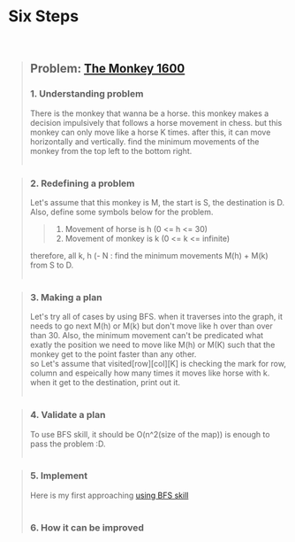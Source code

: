 # Six Steps
<br />

> ## Problem: [The Monkey 1600](https://www.acmicpc.net/problem/1600)
>
> ### 1. Understanding problem
>  There is the monkey that wanna be a horse. this monkey makes a decision impulsively that follows a horse movement in chess.
  but this monkey can only move like a horse K times. after this, it can move horizontally and vertically.
  find the minimum movements of the monkey from the top left to the bottom right.
> <br />
> <br />

> ### 2. Redefining a problem
>  Let's assume that this monkey is M, the start is S, the destination is D. Also, define some symbols below for the problem.
>> 1. Movement of horse is h (0 <= h <= 30) <br />
>> 2. Movement of monkey is k (0 <= k <= infinite) <br />
>
> therefore, all k, h (- N : find the minimum movements M(h) + M(k) from S to D.
> <br />
> <br />

> ### 3. Making a plan
>  Let's try all of cases by using BFS. when it traverses into the graph, it needs to go next M(h) or M(k)
  but don't move like h over than over than 30. Also, the minimum movement can't be predicated what exatly
  the position we need to move like M(h) or M(K) such that the monkey get to the point faster than any other.  
  so Let's assume that visited[row][col][K] is checking the mark for row, column and espeically how many times it moves like
  horse with k. when it get to the destination, print out it.
> <br />
> <br />

> ### 4. Validate a plan
>  To use BFS skill, it should be O(n^2(size of the map)) is enough to pass the problem :D.
> <br />
> <br />

> ### 5. Implement
>  Here is my first approaching [using BFS skill](https://github.com/DevStevenLee/Algorithm/blob/master/BFS/TheMonkey_1600/TheMonkey_1600_Steven.java)
> <br /> 
> <br />
> ### 6. How it can be improved
>
>
>

